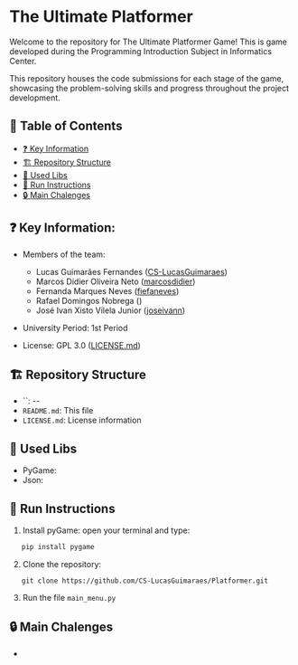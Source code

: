 # The Ultimate Platformer

Welcome to the repository for The Ultimate Platformer Game! This is game developed during the Programming Introduction 
Subject in Informatics Center.

This repository houses the code submissions for each stage of the game, showcasing the problem-solving skills and progress
throughout the project development.

## 📖 Table of Contents

* [❓ Key Information](#❓-key-information)
* [️🏗️ Repository Structure](#🏗️-repository-structure)
* [📖 Used Libs](#📖-used-libs)
* [🏃 Run Instructions](#🏃-run-instructions)
* [🔒 Main Chalenges ](#🔒-main-chalenges)


## ❓ Key Information:
 * Members of the team: 
    * Lucas Guimarães Fernandes </lgf> ([CS-LucasGuimaraes](https://github.com/CS-LucasGuimaraes))
    * Marcos Didier Oliveira Neto </mdon> ([marcosdidier](https://github.com/marcosdidier)) 
    * Fernanda Marques Neves </fmn> ([fiefaneves](https://github.com/fiefaneves))
    * Rafael Domingos Nobrega </rdn> ([]())
    * José Ivan Xisto Vilela Junior </jixvj> ([joseivann](https://github.com/joseivann))

 * University Period: 1st Period
 * License: GPL 3.0 ([LICENSE.md](https://github.com/CS-LucasGuimaraes/Platformer/blob/main/LICENSE))


## 🏗️ Repository Structure
 * ``: --
 * `README.md`: This file
 * `LICENSE.md`: License information

## 📖 Used Libs
 * PyGame: 
 * Json: 

## 🏃 Run Instructions
 1) Install pyGame: open your terminal and type:  
 ```bash
    pip install pygame
 ``` 
 2) Clone the repository:
 ```git
    git clone https://github.com/CS-LucasGuimaraes/Platformer.git
 ``` 
 3) Run the file ``main_menu.py``

## 🔒 Main Chalenges
 - 